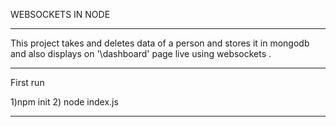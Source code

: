 WEBSOCKETS IN NODE

------------------

This project takes and deletes data of a person and stores it in mongodb and also displays on '\dashboard' page live using websockets .


-------------------
First run 

1)npm init 
2) node index.js

----------------------
